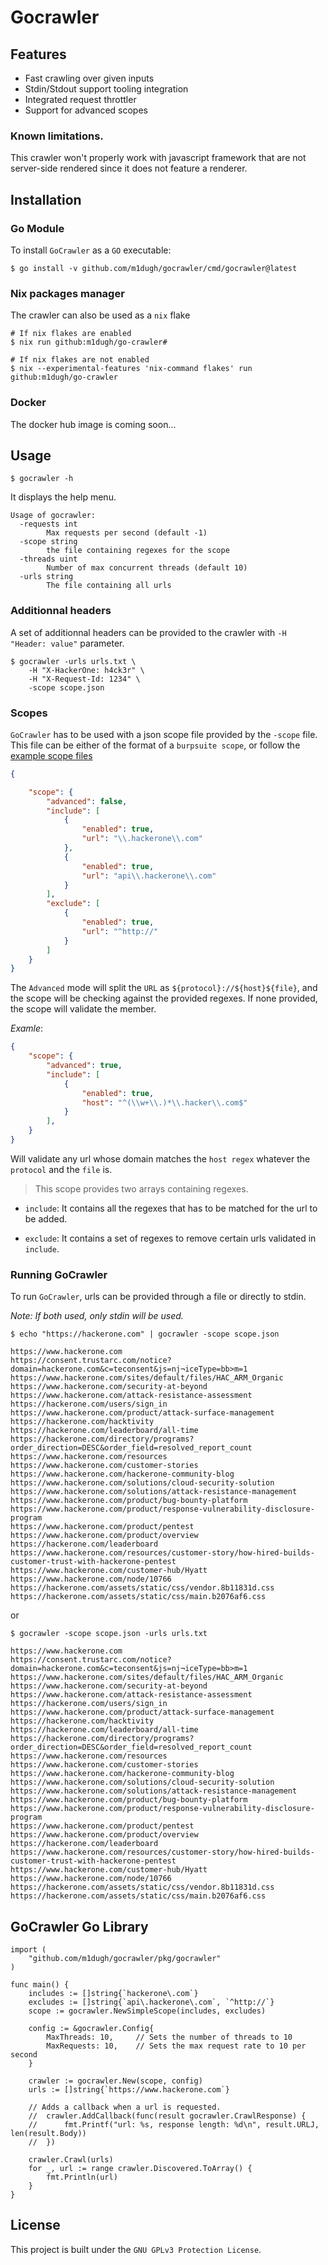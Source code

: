 # Gocrawler

## Features

- Fast crawling over given inputs
- Stdin/Stdout support tooling integration
- Integrated request throttler
- Support for advanced scopes

### Known limitations.
This crawler won't properly work with javascript framework that are not
server-side rendered since it does not feature a renderer.

## Installation

### Go Module

To install `GoCrawler` as a `GO` executable:
```shell
$ go install -v github.com/m1dugh/gocrawler/cmd/gocrawler@latest
```

### Nix packages manager
The crawler can also be used as a `nix` flake
```shell
# If nix flakes are enabled
$ nix run github:m1dugh/go-crawler#

# If nix flakes are not enabled
$ nix --experimental-features 'nix-command flakes' run github:m1dugh/go-crawler
```

### Docker 
The docker hub image is coming soon...

## Usage

```shell
$ gocrawler -h
```

It displays the help menu.

```shell
Usage of gocrawler:
  -requests int
        Max requests per second (default -1)
  -scope string
        the file containing regexes for the scope
  -threads uint
        Number of max concurrent threads (default 10)
  -urls string
        The file containing all urls
```

### Additionnal headers
A set of additionnal headers can be provided to the crawler with
`-H "Header: value"` parameter.

```shell
$ gocrawler -urls urls.txt \
    -H "X-HackerOne: h4ck3r" \
    -H "X-Request-Id: 1234" \
    -scope scope.json
```

### Scopes
`GoCrawler` has to be used with a json scope file provided by the `-scope`
file. This file can be either of the format of a `burpsuite scope`, or
follow the [example scope files](https://github.com/m1dugh-security/gocrawler/tree/master/examples/)

```json
{

    "scope": {
        "advanced": false,
        "include": [
            {
                "enabled": true,
                "url": "\\.hackerone\\.com"
            },
            {
                "enabled": true,
                "url": "api\\.hackerone\\.com"
            }
        ],
        "exclude": [
            {
                "enabled": true,
                "url": "^http://"
            }
        ]
    }
}
```

The `Advanced` mode will split the `URL` as `${protocol}://${host}${file}`,
and the scope will be checking against the provided regexes. If none provided,
the scope will validate the member.

*Examle*: 
```json
{
    "scope": {
        "advanced": true,
        "include": [
            {
                "enabled": true,
                "host": "^(\\w+\\.)*\\.hacker\\.com$"
            }
        ],
    }
}
```
Will validate any url whose domain matches the `host regex` whatever the 
`protocol` and the `file` is.

> This scope provides two arrays containing regexes.

- `include`: It contains all the regexes that has to be matched for the url
to be added.

- `exclude`: It contains a set of regexes to remove certain urls validated in
`include`.

### Running GoCrawler
To run `GoCrawler`, urls can be provided through a file or directly to stdin.

*Note: If both used, only stdin will be used.*

```shell
$ echo "https://hackerone.com" | gocrawler -scope scope.json

https://www.hackerone.com
https://consent.trustarc.com/notice?domain=hackerone.com&c=teconsent&js=nj¬iceType=bb>m=1
https://www.hackerone.com/sites/default/files/HAC_ARM_Organic
https://www.hackerone.com/security-at-beyond
https://www.hackerone.com/attack-resistance-assessment
https://hackerone.com/users/sign_in
https://www.hackerone.com/product/attack-surface-management
https://hackerone.com/hacktivity
https://hackerone.com/leaderboard/all-time
https://hackerone.com/directory/programs?order_direction=DESC&order_field=resolved_report_count
https://www.hackerone.com/resources
https://www.hackerone.com/customer-stories
https://www.hackerone.com/hackerone-community-blog
https://www.hackerone.com/solutions/cloud-security-solution
https://www.hackerone.com/solutions/attack-resistance-management
https://www.hackerone.com/product/bug-bounty-platform
https://www.hackerone.com/product/response-vulnerability-disclosure-program
https://www.hackerone.com/product/pentest
https://www.hackerone.com/product/overview
https://hackerone.com/leaderboard
https://www.hackerone.com/resources/customer-story/how-hired-builds-customer-trust-with-hackerone-pentest
https://www.hackerone.com/customer-hub/Hyatt
https://www.hackerone.com/node/10766
https://hackerone.com/assets/static/css/vendor.8b11831d.css
https://hackerone.com/assets/static/css/main.b2076af6.css
```
or
```shell
$ gocrawler -scope scope.json -urls urls.txt

https://www.hackerone.com
https://consent.trustarc.com/notice?domain=hackerone.com&c=teconsent&js=nj¬iceType=bb>m=1
https://www.hackerone.com/sites/default/files/HAC_ARM_Organic
https://www.hackerone.com/security-at-beyond
https://www.hackerone.com/attack-resistance-assessment
https://hackerone.com/users/sign_in
https://www.hackerone.com/product/attack-surface-management
https://hackerone.com/hacktivity
https://hackerone.com/leaderboard/all-time
https://hackerone.com/directory/programs?order_direction=DESC&order_field=resolved_report_count
https://www.hackerone.com/resources
https://www.hackerone.com/customer-stories
https://www.hackerone.com/hackerone-community-blog
https://www.hackerone.com/solutions/cloud-security-solution
https://www.hackerone.com/solutions/attack-resistance-management
https://www.hackerone.com/product/bug-bounty-platform
https://www.hackerone.com/product/response-vulnerability-disclosure-program
https://www.hackerone.com/product/pentest
https://www.hackerone.com/product/overview
https://hackerone.com/leaderboard
https://www.hackerone.com/resources/customer-story/how-hired-builds-customer-trust-with-hackerone-pentest
https://www.hackerone.com/customer-hub/Hyatt
https://www.hackerone.com/node/10766
https://hackerone.com/assets/static/css/vendor.8b11831d.css
https://hackerone.com/assets/static/css/main.b2076af6.css
```

## GoCrawler Go Library
```golang
import (
    "github.com/m1dugh/gocrawler/pkg/gocrawler"
)

func main() {
    includes := []string{`hackerone\.com`}
    excludes := []string{`api\.hackerone\.com`, `^http://`}
    scope := gocrawler.NewSimpleScope(includes, excludes)

    config := &gocrawler.Config{
        MaxThreads: 10,     // Sets the number of threads to 10
        MaxRequests: 10,    // Sets the max request rate to 10 per second
    }

    crawler := gocrawler.New(scope, config)
    urls := []string{`https://www.hackerone.com`}

    // Adds a callback when a url is requested.
    //  crawler.AddCallback(func(result gocrawler.CrawlResponse) {
    //      fmt.Printf("url: %s, response length: %d\n", result.URLJ, len(result.Body))
    //  })

    crawler.Crawl(urls)
    for _, url := range crawler.Discovered.ToArray() {
        fmt.Println(url)
    }
}
```

## License
This project is built under the `GNU GPLv3 Protection License`.

